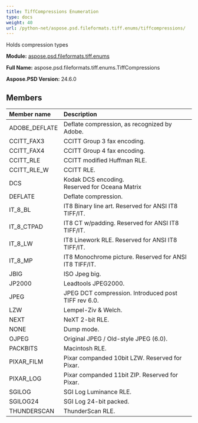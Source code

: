 ```yaml
---
title: TiffCompressions Enumeration
type: docs
weight: 40
url: /python-net/aspose.psd.fileformats.tiff.enums/tiffcompressions/
---
```


Holds compression types

**Module:** [aspose.psd.fileformats.tiff.enums](/psd/python-net/aspose.psd.fileformats.tiff.enums/)

**Full Name:** aspose.psd.fileformats.tiff.enums.TiffCompressions

**Aspose.PSD Version:** 24.6.0

## **Members**
| **Member name** | **Description** |
| :- | :- |
| ADOBE_DEFLATE | Deflate compression, as recognized by Adobe. |
| CCITT_FAX3 | CCITT Group 3 fax encoding. |
| CCITT_FAX4 | CCITT Group 4 fax encoding. |
| CCITT_RLE | CCITT modified Huffman RLE. |
| CCITT_RLE_W | CCITT RLE. |
| DCS | Kodak DCS encoding.<br/>              Reserved for Oceana Matrix |
| DEFLATE | Deflate compression. |
| IT_8_BL | IT8 Binary line art. Reserved for ANSI IT8 TIFF/IT. |
| IT_8_CTPAD | IT8 CT w/padding. Reserved for ANSI IT8 TIFF/IT. |
| IT_8_LW | IT8 Linework RLE. Reserved for ANSI IT8 TIFF/IT. |
| IT_8_MP | IT8 Monochrome picture. Reserved for ANSI IT8 TIFF/IT. |
| JBIG | ISO Jpeg big. |
| JP2000 | Leadtools JPEG2000. |
| JPEG | JPEG DCT compression. Introduced post TIFF rev 6.0. |
| LZW | Lempel-Ziv &amp; Welch. |
| NEXT | NeXT 2-bit RLE. |
| NONE | Dump mode. |
| OJPEG | Original JPEG / Old-style JPEG (6.0). |
| PACKBITS | Macintosh RLE. |
| PIXAR_FILM | Pixar companded 10bit LZW. Reserved for Pixar. |
| PIXAR_LOG | Pixar companded 11bit ZIP. Reserved for Pixar. |
| SGILOG | SGI Log Luminance RLE. |
| SGILOG24 | SGI Log 24-bit packed. |
| THUNDERSCAN | ThunderScan RLE. |
